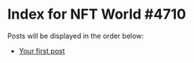 # Index for NFT World #4710
Posts will be displayed in the order below:

- [Your first post](./001-first.md)

